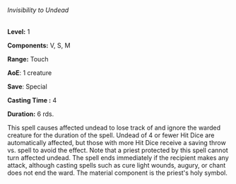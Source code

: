 ###### Invisibility to Undead

**Level:** 1

**Components:** V, S, M

**Range:** Touch

**AoE**: 1 creature

**Save**: Special

**Casting Time :** 4

**Duration:** 6 rds.

This spell causes affected undead to lose track of and ignore the warded creature for the duration of the spell. Undead of 4 or fewer Hit Dice are automatically affected, but those with more Hit Dice receive a saving throw vs. spell to avoid the effect. Note that a priest protected by this spell cannot turn affected undead. The spell ends immediately if the recipient makes any attack, although casting spells such as cure light wounds, augury, or chant does not end the ward. The material component is the priest's holy symbol.